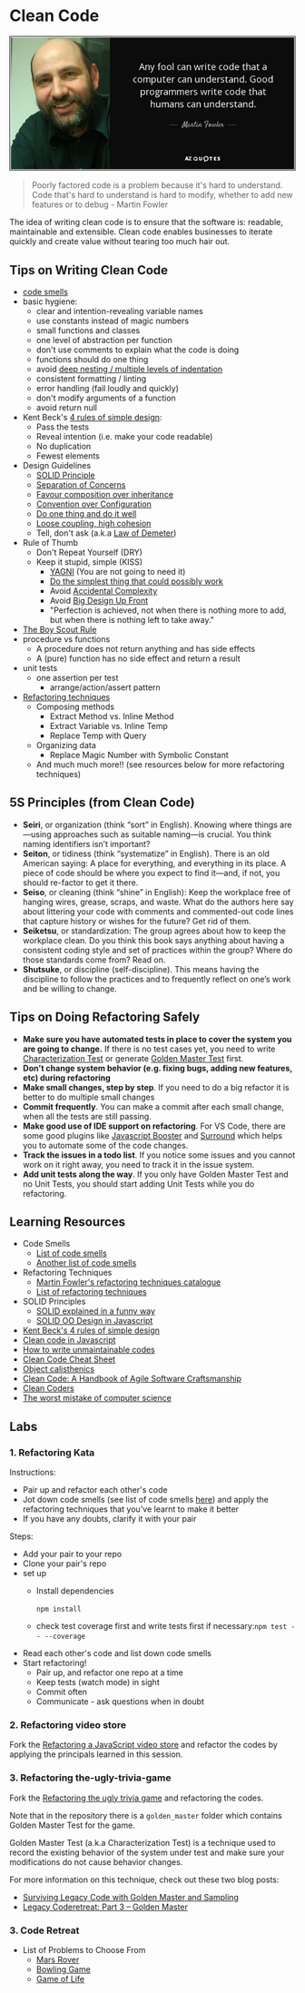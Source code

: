 # Clean Code

![martin fowler quote](../.gitbook/assets/martin_fowler_code_readability_quote.jpg)

> Poorly factored code is a problem because it's hard to understand. Code that's hard to understand is hard to modify, whether to add new features or to debug - Martin Fowler

The idea of writing clean code is to ensure that the software is: readable, maintainable and extensible. Clean code enables businesses to iterate quickly and create value without tearing too much hair out.

## Tips on Writing Clean Code

* [code smells](https://sourcemaking.com/refactoring/smells)
* basic hygiene:
  * clear and intention-revealing variable names
  * use constants instead of magic numbers
  * small functions and classes
  * one level of abstraction per function
  * don't use comments to explain what the code is doing
  * functions should do one thing
  * avoid [deep nesting / multiple levels of indentation](http://wiki.c2.com/?ArrowAntiPattern) 
  * consistent formatting / linting
  * error handling \(fail loudly and quickly\)
  * don't modify arguments of a function
  * avoid return null
* Kent Beck's [4 rules of simple design](https://blog.jbrains.ca/permalink/the-four-elements-of-simple-design):
  * Pass the tests
  * Reveal intention \(i.e. make your code readable\)
  * No duplication
  * Fewest elements    
* Design Guidelines
  * [SOLID Principle](https://github.com/ryanmcdermott/clean-code-javascript/#solid)
  * [Separation of Concerns](http://aspiringcraftsman.com/2008/01/03/art-of-separation-of-concerns/)
  * [Favour composition over inheritance](https://www.youtube.com/watch?v=wfMtDGfHWpA)
  * [Convention over Configuration](https://en.wikipedia.org/wiki/Convention_over_configuration)
  * [Do one thing and do it well](https://en.wikipedia.org/wiki/Unix_philosophy#Do_One_Thing_and_Do_It_Well)
  * [Loose coupling, high cohesion](https://thebojan.ninja/2015/04/08/high-cohesion-loose-coupling/)
  * Tell, don't ask \(a.k.a [Law of Demeter](https://en.wikipedia.org/wiki/Law_of_Demeter)\)
* Rule of Thumb
  * Don't Repeat Yourself \(DRY\)
  * Keep it stupid, simple \(KISS\) 
    * [YAGNI](https://martinfowler.com/bliki/Yagni.html) \(You are not going to need it\)
    * [Do the simplest thing that could possibly work](http://wiki.c2.com/?DoTheSimplestThingThatCouldPossiblyWork)
    * Avoid [Accidental Complexity](http://wiki.c2.com/?AccidentalComplexity)
    * Avoid [Big Design Up Front](http://wiki.c2.com/?BigDesignUpFront)
    * "Perfection is achieved, not when there is nothing more to add, but when there is nothing left to take away."
* [The Boy Scout Rule](http://programmer.97things.oreilly.com/wiki/index.php/The_Boy_Scout_Rule)
* procedure vs functions
  * A procedure does not return anything and has side effects
  * A \(pure\) function has no side effect and return a result
* unit tests
  * one assertion per test
    * arrange/action/assert pattern
* [Refactoring techniques](https://sourcemaking.com/refactoring/refactorings)
  * Composing methods
    * Extract Method vs. Inline Method
    * Extract Variable vs. Inline Temp
    * Replace Temp with Query
  * Organizing data
    * Replace Magic Number with Symbolic Constant
  * And much much more!! \(see resources below for more refactoring techniques\)

## 5S Principles \(from Clean Code\)

* **Seiri**, or organization \(think “sort” in English\). Knowing where things are—using approaches such as suitable naming—is crucial. You think naming identifiers isn’t important?
* **Seiton**, or tidiness \(think “systematize” in English\). There is an old American saying: A place for everything, and everything in its place. A piece of code should be where you expect to find it—and, if not, you should re-factor to get it there.
* **Seiso**, or cleaning \(think “shine” in English\): Keep the workplace free of hanging wires, grease, scraps, and waste. What do the authors here say about littering your code with comments and commented-out code lines that capture history or wishes for the future? Get rid of them.
* **Seiketsu**, or standardization: The group agrees about how to keep the workplace clean. Do you think this book says anything about having a consistent coding style and set of practices within the group? Where do those standards come from? Read on.
* **Shutsuke**, or discipline \(self-discipline\). This means having the discipline to follow the practices and to frequently reflect on one’s work and be willing to change.

## Tips on Doing Refactoring Safely

* **Make sure you have automated tests in place to cover the system you are going to change.** If there is no test cases yet, you need to write [Characterization Test](https://michaelfeathers.silvrback.com/characterization-testing) or generate [Golden Master Test](http://blog.thecodewhisperer.com/permalink/surviving-legacy-code-with-golden-master-and-sampling) first.
* **Don't change system behavior \(e.g. fixing bugs, adding new features, etc\) during refactoring**
* **Make small changes, step by step**. If you need to do a big refactor it is better to do multiple small changes
* **Commit frequently**. You can make a commit after each small change, when all the tests are still passing.
* **Make good use of IDE support on refactoring**. For VS Code, there are some good plugins like [Javascript Booster](https://marketplace.visualstudio.com/items?itemName=sburg.vscode-javascript-booster) and [Surround](https://marketplace.visualstudio.com/items?itemName=yatki.vscode-surround) which helps you to automate some of the code changes.
* **Track the issues in a todo list**. If you notice some issues and you cannot work on it right away, you need to track it in the issue system.
* **Add unit tests along the way**. If you only have Golden Master Test and no Unit Tests, you should start adding Unit Tests while you do refactoring.

## Learning Resources

* Code Smells
  * [List of code smells](https://refactoring.guru/refactoring/smells)
  * [Another list of code smells](http://wiki.c2.com/?CodeSmell)
* Refactoring Techniques
  * [Martin Fowler's refactoring techniques catalogue](https://www.refactoring.com/catalog/index.html)
  * [List of refactoring techniques](https://sourcemaking.com/refactoring)
* SOLID Principles
  * [SOLID explained in a funny way](http://www.daedtech.com/visualization-mnemonics-for-software-principles/)
  * [SOLID OO Design in Javascript](https://medium.com/@cramirez92/s-o-l-i-d-the-first-5-priciples-of-object-oriented-design-with-javascript-790f6ac9b9fa)
* [Kent Beck's 4 rules of simple design](https://martinfowler.com/bliki/BeckDesignRules.html)
* [Clean code in Javascript](https://github.com/ryanmcdermott/clean-code-javascript/)
* [How to write unmaintainable codes](https://github.com/Droogans/unmaintainable-code)
* [Clean Code Cheat Sheet](https://www.planetgeek.ch/2014/11/18/clean-code-cheat-sheet-v-2-4/)
* [Object calisthenics](http://aimforsimplicity.com/post/objectcalisthenicsgameoflifekata/)
* [Clean Code: A Handbook of Agile Software Craftsmanship](https://www.amazon.com/Clean-Code-Handbook-Software-Craftsmanship/dp/0132350882)
* [Clean Coders](https://cleancoders.com/)
* [The worst mistake of computer science](https://www.lucidchart.com/techblog/2015/08/31/the-worst-mistake-of-computer-science/)

## Labs

### 1. Refactoring Kata

Instructions:

* Pair up and refactor each other's code
* Jot down code smells \(see list of code smells [here](https://github.com/ryanmcdermott/clean-code-javascript)\) and apply the refactoring techniques that you've learnt to make it better
* If you have any doubts, clarify it with your pair

Steps:

* Add your pair to your repo
* Clone your pair's repo
* set up
  * Install dependencies

    `npm install`

  * check test coverage first and write tests first if necessary:`npm test -- --coverage`
* Read each other's code and list down code smells
* Start refactoring!
  * Pair up, and refactor one repo at a time
  * Keep tests \(watch mode\) in sight
  * Commit often
  * Communicate - ask questions when in doubt

### 2. Refactoring video store

Fork the [Refactoring a JavaScript video store](https://github.com/thoughtworks-jumpstart/videostore-refactoring-exercise) and refactor the codes by applying the principals learned in this session.

### 3. Refactoring the-ugly-trivia-game

Fork the [Refactoring the ugly trivia game](https://github.com/thoughtworks-jumpstart/trivia_refactoring_kata) and refactoring the codes.

Note that in the repository there is a `golden_master` folder which contains Golden Master Test for the game.

Golden Master Test \(a.k.a Characterization Test\) is a technique used to record the existing behavior of the system under test and make sure your modifications do not cause behavior changes.

For more information on this technique, check out these two blog posts:

* [Surviving Legacy Code with Golden Master and Sampling](http://blog.thecodewhisperer.com/permalink/surviving-legacy-code-with-golden-master-and-sampling)
* [Legacy Coderetreat: Part 3 – Golden Master](http://blog.adrianbolboaca.ro/2014/05/golden-master/)

### 3. Code Retreat

* List of Problems to Choose From
  * [Mars Rover](http://kata-log.rocks/mars-rover-kata)
  * [Bowling Game](http://codingdojo.org/kata/Bowling/)
  * [Game of Life](https://codingdojo.org/kata/GameOfLife/)


